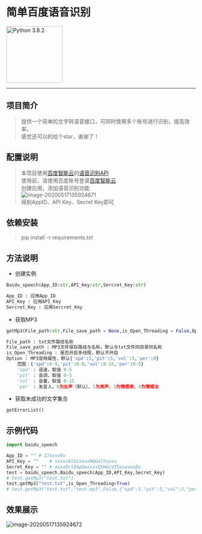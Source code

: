 # 简单百度语音识别

<img src="https://www.python.org/static/img/python-logo@2x.png" width=150px hegiht=150px align=center title="Python 3.8.2" href="https://www.python.org/ftp/python/3.8.2/python-3.8.2-amd64.exe">  

--------------

## 项目简介

> 提供一个简单的文字转语音接口，可同时使用多个账号进行识别，提高效率。  
> 感觉还可以的给个star，谢谢了！

## 配置说明

> 本项目使用[百度智能云](https://login.bce.baidu.com/)的[语音识别API]("https://ai.baidu.com/tech/speech")  
> 使用前，请使用百度账号登录[百度智能云](https://login.bce.baidu.com/)  
> 创建应用，添加语音识别功能  
> ![image-20200517135924671](https://github.com/lisztomania-Zero/Baidu_Speech_Threading/blob/master/image/image-20200517135924671.png)  
> 得到AppID、API Key、Secret Key即可  

## 依赖安装

> pip install -r requirements.txt  

## 方法说明

+ 创建实例  

``` python
Baidu_speech(App_ID:str,API_Key:str,Sercret_Key:str)

App_ID : 应用App_ID
API_Key : 应用API_Key
Sercret_Key : 应用Sercret_Key
```

+ 获取MP3  

``` python
getMp3(File_path:str,File_save_path = None,is_Open_Threading = False,Option = None)

File_path : txt文件路径名称
File_save_path : MP3文件保存路径与名称，默认与txt文件同目录同名称
is_Open_Threading : 是否开启多线程，默认不开启
Option : MP3音频属性，默认{'spd':5,'pit':5,'vol':5,'per':0}
	范围：{'spd':0-9,'pit':0-9,'vol':0-15,'per':0-5}
    'spd' : 语速，取值 0-5
    'pit' : 音调，取值 0-5
    'vol' : 音量，取值 0-15
    'per' : 发音人，0为女声（默认）、1为男声、3为情感男、4为情感女   
```

+ 获取未成功的文字集合  

```python
getErrorList()
```

## 示例代码

``` python
import baidu_speech

App_ID = "" # 17xxxx0x
API_Key = ""    # xxxxv8lbtxxxxNQG4lhxxxx
Secret_Key = "" # xxxxDclQ4pUwxxxxQXHGcVISoxxxxxDx
test = baidu_speech.Baidu_speech(App_ID,API_Key,Secret_Key)
# test.getMp3("test.txt")
test.getMp3("test.txt",is_Open_Threading=True)
# test.getMp3("test.txt","test.mp3",False,{"spd":5,"pit":5,"vol":5,"per":0})
```

## 效果展示

![image-20200517135924672](https://github.com/lisztomania-Zero/Baidu_Speech_Threading/blob/master/image/image-20200517135924672.png)